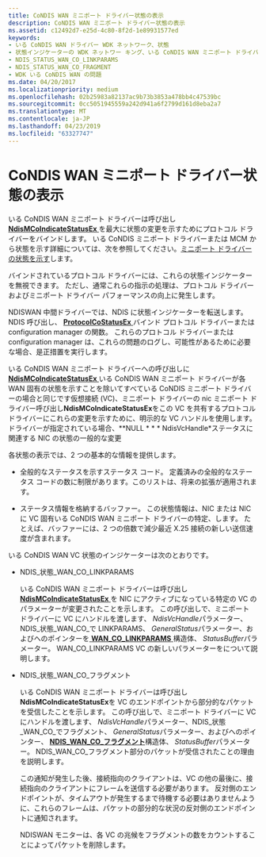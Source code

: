 ```yaml
---
title: CoNDIS WAN ミニポート ドライバー状態の表示
description: CoNDIS WAN ミニポート ドライバー状態の表示
ms.assetid: c12492d7-e25d-4c80-8f2d-1e89931577ed
keywords:
- いる CoNDIS WAN ドライバー WDK ネットワーク、状態
- 状態インジケーターの WDK ネットワー キング、いる CoNDIS WAN ミニポート ドライバー
- NDIS_STATUS_WAN_CO_LINKPARAMS
- NDIS_STATUS_WAN_CO_FRAGMENT
- WDK いる CoNDIS WAN の問題
ms.date: 04/20/2017
ms.localizationpriority: medium
ms.openlocfilehash: 02b25983a82137ac9b73b3853a478bb4c47539bc
ms.sourcegitcommit: 0cc5051945559a242d941a6f2799d161d8eba2a7
ms.translationtype: MT
ms.contentlocale: ja-JP
ms.lasthandoff: 04/23/2019
ms.locfileid: "63327747"
---
```

# <a name="indicating-condis-wan-miniport-driver-status"></a>CoNDIS WAN ミニポート ドライバー状態の表示





いる CoNDIS WAN ミニポート ドライバーは呼び出し[ **NdisMCoIndicateStatusEx** ](https://msdn.microsoft.com/library/windows/hardware/ff563562)を最大に状態の変更を示すためにプロトコル ドライバーをバインドします。 いる CoNDIS ミニポート ドライバーまたは MCM から状態を示す詳細については、次を参照してください。[ミニポート ドライバーの状態を示す](indicating-miniport-driver-status.md)します。

バインドされているプロトコル ドライバーには、これらの状態インジケーターを無視できます。 ただし、通常これらの指示の処理は、プロトコル ドライバーおよびミニポート ドライバー パフォーマンスの向上に発生します。

NDISWAN 中間ドライバーでは、NDIS に状態インジケーターを転送します。 NDIS 呼び出し、 [ **ProtocolCoStatusEx** ](https://msdn.microsoft.com/library/windows/hardware/ff570258)バインド プロトコル ドライバーまたは configuration manager の関数。 これらのプロトコル ドライバーまたは configuration manager は、これらの問題のログし、可能性があるために必要な場合、是正措置を実行します。

いる CoNDIS WAN ミニポート ドライバーへの呼び出しに[ **NdisMCoIndicateStatusEx** ](https://msdn.microsoft.com/library/windows/hardware/ff563562)いる CoNDIS WAN ミニポート ドライバーが各 WAN 固有の状態を示すことを除いてすべている CoNDIS ミニポート ドライバーの場合と同じです仮想接続 (VC)、ミニポート ドライバーの nic ミニポート ドライバー呼び出し**NdisMCoIndicateStatusEx**をこの VC を共有するプロトコル ドライバーにこれらの変更を示すために、明示的な VC ハンドルを使用します。 ドライバーが指定されている場合、**NULL * * * NdisVcHandle*ステータスに関連する NIC の状態の一般的な変更

各状態の表示では、2 つの基本的な情報を提供します。

-   全般的なステータスを示すステータス コード。 定義済みの全般的なステータス コードの数に制限があります。このリストは、将来の拡張が適用されます。

-   ステータス情報を格納するバッファー。 この状態情報は、NIC または NIC に VC 固有いる CoNDIS WAN ミニポート ドライバーの特定、します。 たとえば、バッファーには、2 つの倍数で減少最近 X.25 接続の新しい送信速度が含まれます。

いる CoNDIS WAN VC 状態のインジケーターは次のとおりです。

-   NDIS\_状態\_WAN\_CO\_LINKPARAMS

    いる CoNDIS WAN ミニポート ドライバーは呼び出し[ **NdisMCoIndicateStatusEx** ](https://msdn.microsoft.com/library/windows/hardware/ff563562)を NIC にアクティブになっている特定の VC のパラメーターが変更されたことを示します。 この呼び出しで、ミニポート ドライバーに VC にハンドルを渡します、 *NdisVcHandle*パラメーター、NDIS\_状態\_WAN\_CO\_で LINKPARAMS、 *GeneralStatus*パラメーター、およびへのポインターを[ **WAN\_CO\_LINKPARAMS** ](https://msdn.microsoft.com/library/windows/hardware/ff565819)構造体、 *StatusBuffer*パラメーター。 WAN\_CO\_LINKPARAMS VC の新しいパラメーターをについて説明します。

-   NDIS\_状態\_WAN\_CO\_フラグメント

    いる CoNDIS WAN ミニポート ドライバーは呼び出し**NdisMCoIndicateStatusEx**を VC のエンドポイントから部分的なパケットを受信したことを示します。 この呼び出しで、ミニポート ドライバーに VC にハンドルを渡します、 *NdisVcHandle*パラメーター、NDIS\_状態\_WAN\_CO\_でフラグメント、 *GeneralStatus*パラメーター、およびへのポインター、 [ **NDIS\_WAN\_CO\_フラグメント**](https://msdn.microsoft.com/library/windows/hardware/ff559030)構造体、 *StatusBuffer*パラメーター。 NDIS\_WAN\_CO\_フラグメント部分のパケットが受信されたことの理由を説明します。

    この通知が発生した後、接続指向のクライアントは、VC の他の最後に、接続指向のクライアントにフレームを送信する必要があります。 反対側のエンドポイントが、タイムアウトが発生するまで待機する必要はありませんように、これらのフレームは、パケットの部分的な状況の反対側のエンドポイントに通知されます。

    NDISWAN モニターは、各 VC の兆候をフラグメントの数をカウントすることによってパケットを削除します。

 

 





